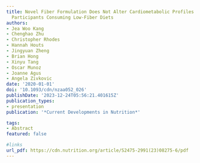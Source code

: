 ```yaml
---
title: Novel Fiber Formulation Does Not Alter Cardiometabolic Profiles in Overweight
  Participants Consuming Low-Fiber Diets
authors:
- Jea Woo Kang
- Chenghao Zhu
- Christopher Rhodes
- Hannah Houts
- Jingyuan Zheng
- Brian Hong
- Xinyu Tang
- Oscar Munoz
- Joanne Agus
- Angela Zivkovic
date: '2020-01-01'
doi: '10.1093/cdn/nzaa052_026'
publishDate: '2023-12-24T05:56:21.401615Z'
publication_types:
- presentation
publication: '*Current Developments in Nutrition*'

tags:
- Abstract
featured: false

#links
url_pdf: https://cdn.nutrition.org/article/S2475-2991(23)08275-6/pdf
---
```


